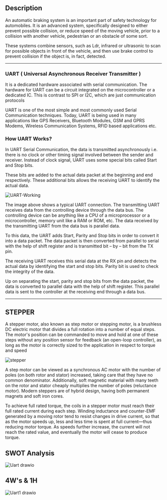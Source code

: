 ## Description
An automatic braking system is an important part of safety technology for automobiles. It is an advanced system, specifically designed to either prevent possible collision, or reduce speed of the moving vehicle, prior to a collision with another vehicle, pedestrian or an obstacle of some sort.

These systems combine sensors, such as Ldr, infrared or ultrasonic to scan for possible objects in front of the vehicle, and then use brake control to prevent collision if the object is, in fact, detected.

------------------------------------------------------------

### UART ( Universal Asynchronous Receiver Transmitter )
It is a dedicated hardware associated with serial communication. The hardware for UART can be a circuit integrated on the microcontroller or a dedicated IC. This is contrast to SPI or I2C, which are just communication protocols

UART is one of the most simple and most commonly used Serial Communication techniques. Today, UART is being used in many applications like GPS Receivers, Bluetooth Modules, GSM and GPRS Modems, Wireless Communication Systems, RFID based applications etc.

### How UART Works?
In UART Serial Communication, the data is transmitted asynchronously i.e. there is no clock or other timing signal involved between the sender and receiver. Instead of clock signal, UART uses some special bits called Start and Stop bits.

These bits are added to the actual data packet at the beginning and end respectively. These additional bits allows the receiving UART to identify the actual data.

![UART-Working](https://user-images.githubusercontent.com/98897973/163226524-8e9ea275-1953-40e5-b73e-1e89a71eb285.jpg)


The image above shows a typical UART connection. The transmitting UART receives data from the controlling device through the data bus. The controlling device can be anything like a CPU of a microprocessor or a microcontroller, memory unit like a RAM or ROM, etc. The data received by the transmitting UART from the data bus is parallel data.

To this data, the UART adds Start, Parity and Stop bits in order to convert it into a data packet. The data packet is then converted from parallel to serial with the help of shift register and is transmitted bit – by – bit from the TX pin.

The receiving UART receives this serial data at the RX pin and detects the actual data by identifying the start and stop bits. Parity bit is used to check the integrity of the data.

Up on separating the start, parity and stop bits from the data packet, the data is converted to parallel data with the help of shift register. This parallel data is sent to the controller at the receiving end through a data bus.

-------------------------------------------------------------------
## STEPPER
A stepper motor, also known as step motor or stepping motor, is a brushless DC electric motor that divides a full rotation into a number of equal steps. The motor's position can be commanded to move and hold at one of these steps without any position sensor for feedback (an open-loop controller), as long as the motor is correctly sized to the application in respect to torque and speed

![stepper](https://user-images.githubusercontent.com/98897973/163227700-25e40bd7-781c-45dd-b4cb-23a089e42844.png)

A step motor can be viewed as a synchronous AC motor with the number of poles (on both rotor and stator) increased, taking care that they have no common denominator. Additionally, soft magnetic material with many teeth on the rotor and stator cheaply multiplies the number of poles (reluctance motor). Modern steppers are of hybrid design, having both permanent magnets and soft iron cores.

To achieve full rated torque, the coils in a stepper motor must reach their full rated current during each step. Winding inductance and counter-EMF generated by a moving rotor tend to resist changes in drive current, so that as the motor speeds up, less and less time is spent at full current—thus reducing motor torque. As speeds further increase, the current will not reach the rated value, and eventually the motor will cease to produce torque.

## SWOT Analysis


![Uart drawio](https://user-images.githubusercontent.com/98897973/163234766-9930ceb5-05b9-4d73-9588-aa5bcba86910.png)

## 4W's & 1H

![Uart1 drawio](https://user-images.githubusercontent.com/98897973/163234876-5109f54e-2fda-481c-bc07-22dbbaaca1f4.png)


